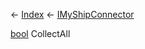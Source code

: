 ← [Index](Api-Index) ← [IMyShipConnector](Sandbox.ModAPI.Ingame.IMyShipConnector)

[bool](System.Boolean) CollectAll
